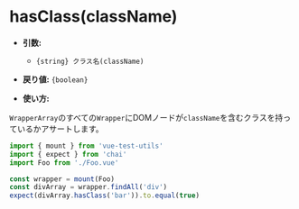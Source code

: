 # hasClass(className)

- **引数:**
  - `{string} クラス名(className)`

- **戻り値:** `{boolean}`

- **使い方:**

`WrapperArray`のすべての`Wrapper`にDOMノードが`className`を含むクラスを持っているかアサートします。

```js
import { mount } from 'vue-test-utils'
import { expect } from 'chai'
import Foo from './Foo.vue'

const wrapper = mount(Foo)
const divArray = wrapper.findAll('div')
expect(divArray.hasClass('bar')).to.equal(true)
```
